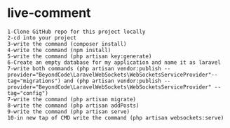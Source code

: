 # live-comment
    1-Clone GitHub repo for this project locally
    2-cd into your project
    3-write the command (composer install)
    4-write the command (npm install)
    5-write the command (php artisan key:generate)
    6-Create an empty database for my application and name it as laravel
    7-write both commands (php artisan vendor:publish --provider="BeyondCode\LaravelWebSockets\WebSocketsServiceProvider"--tag="migrations") and (php artisan vendor:publish --provider="BeyondCode\LaravelWebSockets\WebSocketsServiceProvider" --tag="config")
    7-write the command (php artisan migrate)
    8-write the command (php artisan addPosts)
    9-write the command (php artisan serve)
    10-in new tap of CMD write the command (php artisan websockets:serve)

